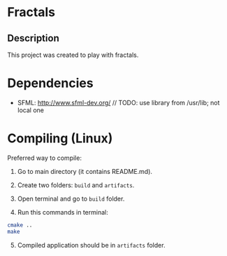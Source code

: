 # Fractals

## Description

This project was created to play with fractals.

# Dependencies

* SFML: http://www.sfml-dev.org/ // TODO: use library from /usr/lib; not local one

# Compiling (Linux)

Preferred way to compile:

1. Go to main directory (it contains README.md).

2. Create two folders: `build` and `artifacts`.

3. Open terminal and go to `build` folder.

4. Run this commands in terminal:

  ```bash
  cmake ..
  make
  ```

5. Compiled application should be in `artifacts` folder.
